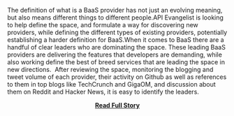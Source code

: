<p>The definition of what is a BaaS provider has not just an evolving meaning, but also means different things to different people.API Evangelist is looking to help define the space, and formulate a way for discovering new providers, while defining the different types of existing providers, potentially establishing a harder definition for BaaS.When it comes to BaaS there are a handful of clear leaders who are dominating the space.&nbsp;These leading BaaS providers are delivering the features that developers are demanding, while also working define the best of breed services that are leading the space in new directions.&nbsp;
After reviewing the space, monitoring the blogging and tweet volume of each provider, their activity on Github as well as references to them in top blogs like TechCrunch and GigaOM, and discussion about them on Reddit and Hacker News, it is easy to identify the leaders.</p>
<center><p><a href="http://www.apievangelist.com/2013/05/04/who-are-the-top-backend-as-a-service-baas-providers/" style='padding:25px; font-sze:18px; font-weight: bold;'>Read Full Story</a></p></center>
